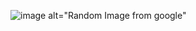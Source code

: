 ![image](https://user-images.githubusercontent.com/45326503/116064728-e7934300-a6a3-11eb-9ce0-d77b25cb93e9.png)
alt="Random Image from google"
